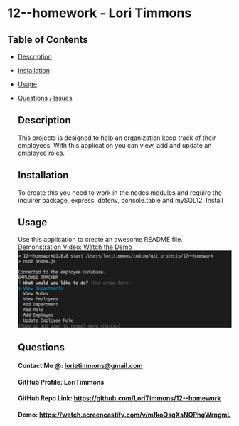 # 12--homework - Lori Timmons 
## Table of Contents 
* [Description](#Description)  <br>
* [Installation](#Installation)<br>
* [Usage](#Usage)<br>
* [Questions / Issues](#Questions)<br>

  ## Description
  This projects is designed to help an organization keep track of their employees. With this application you can view, add and update an employee roles. 
  ## Installation
  To create this you need to work in the nodes modules and require the inquirer package, express, dotenv, console.table and mySQL12. Install
    ## Usage
  Use this application to create an awesome README file. <br> Demonstration Video: [Watch the Demo](https://watch.screencastify.com/v/mfkoQsqXsNOPhgWrngmL)<br>
  ![VS Image 1](./assets/images/SS1.png)  



  ## Questions
  #### Contact Me @: lorietimmons@gmail.com<br>
  #### GitHub Profile: LoriTimmons
  #### GitHub Repo Link: https://github.com/LoriTimmons/12--homework
  #### Demo: https://watch.screencastify.com/v/mfkoQsqXsNOPhgWrngmL